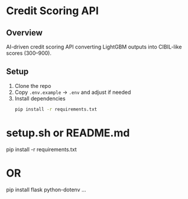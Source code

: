 # Credit Scoring API

## Overview
AI-driven credit scoring API converting LightGBM outputs into CIBIL-like scores (300–900).

## Setup

1. Clone the repo  
2. Copy `.env.example` → `.env` and adjust if needed  
3. Install dependencies  
   ```bash
   pip install -r requirements.txt

# setup.sh or README.md
pip install -r requirements.txt
# OR
pip install flask python-dotenv ...
